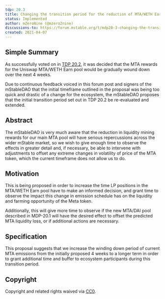 ```yaml
---
tdp: 20.3
title: Changing the transition period for the reduction of MTA/WETH Earn Rewards
status: Implemented
author: mZeroNine (@mzero2nine)
discussions-to: https://forum.mstable.org/t/mdp20-3-changing-the-transition-period-for-the-reduction-of-mta-weth-earn-rewards/446
created: 2021-04-07
---
```


## Simple Summary

As successfully voted on in [TDP 20.2](https://mips.mstable.org/TDP/tdp-20.2.html), it was decided that the MTA rewards for the Uniswap MTA/WETH Earn pool would be gradually wound down over the next 4 weeks.

Due to continuous feedback voiced in this forum post and signers of the mStableDAO that the initial timeframe outlined in the proposal was being too quick and drastic of a change for the ecosystem, the mStableDAO proposes that the initial transition period set out in TDP 20.2 be re-evaluated and extended.

## Abstract

The mStableDAO is very much aware that the reduction in liquidity mining rewards for our main MTA pool will have serious repercussions across the wider mStable market, so we wish to give enough time to observe the effects in greater detail and, if necessary, be able to intervene with adjustments to offset any extreme changes in volatility of price of the MTA token, which the current timeframe does not allow us to do.

## Motivation

This is being proposed in order to increase the time LP positions in the MTA/WETH Earn pool have to make an informed decision, and grant time to observe the impact this change in emission schedule has on the liquidity and farming opportunity of the Meta token.

Additionally, this will give more time to observe if the new MTA/DAI pool described in MDP-20.1 will have the desired effect to offset the predicted MTA liquidity loss, or if additional actions are necessary.

## Specification

This proposal suggests that we increase the winding down period of current MTA emissions from the initially proposed 4 weeks to a longer term in order to grant additional time and buffer to ecosystem participants during this transition period.

## Copyright

Copyright and related rights waived via [CC0](https://creativecommons.org/publicdomain/zero/1.0/).